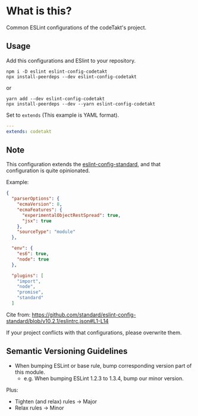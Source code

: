 # What is this?

Common ESLint configurations of the codeTakt's project.

## Usage

Add this configurations and ESlint to your repository.

    npm i -D eslint eslint-config-codetakt
    npx install-peerdeps --dev eslint-config-codetakt

or

    yarn add --dev eslint-config-codetakt
    npx install-peerdeps --dev --yarn eslint-config-codetakt

Set to `extends` (This example is YAML format).

```yaml
---
extends: codetakt
```

## Note

This configuration extends the [eslint-config-standard][], and that configuration is quite opinionated.

Example:

```json
{
  "parserOptions": {
    "ecmaVersion": 8,
    "ecmaFeatures": {
      "experimentalObjectRestSpread": true,
      "jsx": true
    },
    "sourceType": "module"
  },

  "env": {
    "es6": true,
    "node": true
  },

  "plugins": [
    "import",
    "node",
    "promise",
    "standard"
  ]
```

Cite from: <https://github.com/standard/eslint-config-standard/blob/v10.2.1/eslintrc.json#L1-L14>

If your project conflicts with that configurations, please overwrite them.

[eslint-config-standard]: https://github.com/standard/eslint-config-standard "ESLint Config for JavaScript Standard Style."

## Semantic Versioning Guidelines

- When bumping ESLint or base rule, bump corresponding version part of this module.
  - e.g. When bumping ESLint 1.2.3 to 1.3.4, bump our minor version.

Plus:

- Tighten (and relax) rules -> Major
- Relax rules -> Minor
